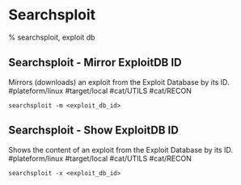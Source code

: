 # Searchsploit

% searchsploit, exploit db

## Searchsploit - Mirror ExploitDB ID
Mirrors (downloads) an exploit from the Exploit Database by its ID.
#plateform/linux #target/local #cat/UTILS #cat/RECON  
```
searchsploit -m <exploit_db_id>
```

## Searchsploit - Show ExploitDB ID
Shows the content of an exploit from the Exploit Database by its ID.
#plateform/linux #target/local #cat/UTILS  #cat/RECON 
```
searchsploit -x <exploit_db_id>
```
